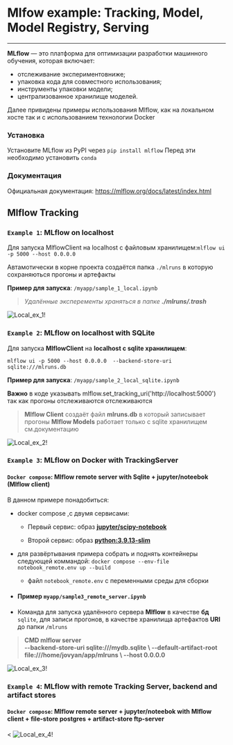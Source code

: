 # Mlfow example: Tracking, Model, Model Registry, Serving

***


**MLflow** — это платформа для оптимизации разработки машинного обучения, которая включает:

- отслеживание экспериментовниже;
- упаковка кода для совместного использования;
- инструменты упаковки модели;
- централизованное хранилище моделей.

Далее привидены примеры использования Mlflow, как на локальном хосте так и с использованием технологии Docker

### Установка

Установите MLflow из PyPI через `pip install mlflow`
Перед эти необходимо установить `conda` 

### Документация

Официальная документация: https://mlflow.org/docs/latest/index.html

## Mlflow Tracking





### `Example 1`: MLflow on localhost

Для запуска MlflowClient на localhost c файловым хранилищем:` mlflow ui -p 5000 --host 0.0.0.0 `

Автамотически в корне проекта создаётся папка `./mlruns` в которую сохраняються прогоны и артефакты 

**Пример для запуска**: `/myapp/sample_1_local.ipynb`

> *Удалённые эксперементы храняться в папке **./mlruns/.trash***

![Local_ex_1!](src/images/example_1_local.png "Local_ex_1")






### `Example 2`: MLflow on localhost with SQLite

Для запуска **MlflowClient** на **localhost c sqlite хранилищем**:

`mlflow ui -p 5000 --host 0.0.0.0  --backend-store-uri sqlite:///mlruns.db`

**Пример для запуска**: `/myapp/sample_2_local_sqlite.ipynb`

**Важно** в коде указывать mlflow.set_tracking_uri('http://localhost:5000') так как прогоны отслеживаются отслеживаются

> **Mlflow Client** создаёт файл **mlruns.db** в который записывает прогоны
> **Mlflow Models** работает только с sqlite хранилищем см.документацию

![Local_ex_2!](src/images/example_2_local_sqlite.PNG "Local_ex_2")






### `Example 3`: MLflow on Docker with TrackingServer 

#### `Docker compose`:  Mlflow remote server with Sqlite + jupyter/noteebok (Mlflow client) 

В данном примере понадобиться:

- docker compose ,c двумя сервисами:
    - Первый сервис: образ **[jupyter/scipy-notebook](https://hub.docker.com/r/jupyter/scipy-notebook)**

    - Второй сервис: образ **[python:3.9.13-slim](https://hub.docker.com/r/jupyter/scipy-notebook)**

- для развёртывания примера собрать и поднять контейнеры следующей коммандой: `docker compose --env-file notebook_remote.env up --build`

    - файл  `notebook_remote.env` с переменными среды для сборки

- #### Пример `myapp/sample3_remote_server.ipynb`

- Команда для запуска удалённого сервера **Mlflow**
  в качестве **бд** `sqlite`, для записи прогонов,
  в качестве хранилища артефактов **URI** до папки `/mlruns `
> **CMD mlflow server \
    --backend-store-uri sqlite:///mydb.sqlite \\
    --default-artifact-root file:///home/jovyan/app/mlruns \\
    --host 0.0.0.0**







![Local_ex_3!](src/images/example_3_tracking_sqlite.PNG "Local_ex_3")



### `Example 4`: MLflow with remote Tracking Server, backend and artifact stores

#### `Docker compose`:  Mlflow remote server + jupyter/noteebok with Mlflow client + file-store postgres + artifact-store ftp-server


<
![Local_ex_4!](src/images/example_4.png "Local_ex_4")







